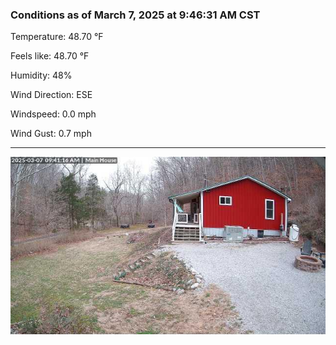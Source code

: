### Conditions as of March 7, 2025 at 9:46:31 AM CST 

Temperature: 48.70 &deg;F

Feels like: 48.70 &deg;F

Humidity: 48%

Wind Direction: ESE

Windspeed: 0.0 mph

Wind Gust: 0.7 mph

---

<img src="./images/latest.jpeg"/>

